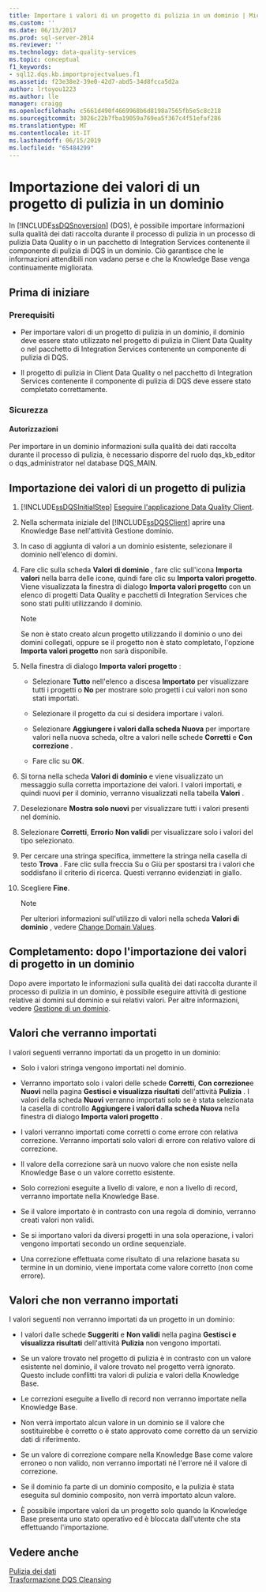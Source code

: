 ```yaml
---
title: Importare i valori di un progetto di pulizia in un dominio | Microsoft Docs
ms.custom: ''
ms.date: 06/13/2017
ms.prod: sql-server-2014
ms.reviewer: ''
ms.technology: data-quality-services
ms.topic: conceptual
f1_keywords:
- sql12.dqs.kb.importprojectvalues.f1
ms.assetid: f23e38e2-39e0-42d7-abd5-34d8fcca5d2a
author: lrtoyou1223
ms.author: lle
manager: craigg
ms.openlocfilehash: c5661d490f4669968b6d8198a7565fb5e5c8c218
ms.sourcegitcommit: 3026c22b7fba19059a769ea5f367c4f51efaf286
ms.translationtype: MT
ms.contentlocale: it-IT
ms.lasthandoff: 06/15/2019
ms.locfileid: "65484299"
---
```

# <a name="import-cleansing-project-values-into-a-domain"></a>Importazione dei valori di un progetto di pulizia in un dominio
  In [!INCLUDE[ssDQSnoversion](../includes/ssdqsnoversion-md.md)] (DQS), è possibile importare informazioni sulla qualità dei dati raccolta durante il processo di pulizia in un processo di pulizia Data Quality o in un pacchetto di Integration Services contenente il componente di pulizia di DQS in un dominio. Ciò garantisce che le informazioni attendibili non vadano perse e che la Knowledge Base venga continuamente migliorata.  
  
##  <a name="BeforeYouBegin"></a> Prima di iniziare  
  
###  <a name="Prerequisites"></a> Prerequisiti  
  
-   Per importare valori di un progetto di pulizia in un dominio, il dominio deve essere stato utilizzato nel progetto di pulizia in Client Data Quality o nel pacchetto di Integration Services contenente un componente di pulizia di DQS.  
  
-   Il progetto di pulizia in Client Data Quality o nel pacchetto di Integration Services contenente il componente di pulizia di DQS deve essere stato completato correttamente.  
  
###  <a name="Security"></a> Sicurezza  
  
####  <a name="Permissions"></a> Autorizzazioni  
 Per importare in un dominio informazioni sulla qualità dei dati raccolta durante il processo di pulizia, è necessario disporre del ruolo dqs_kb_editor o dqs_administrator nel database DQS_MAIN.  
  
##  <a name="Import"></a> Importazione dei valori di un progetto di pulizia  
  
1.  [!INCLUDE[ssDQSInitialStep](../includes/ssdqsinitialstep-md.md)] [Eseguire l'applicazione Data Quality Client](../../2014/data-quality-services/run-the-data-quality-client-application.md).  
  
2.  Nella schermata iniziale del [!INCLUDE[ssDQSClient](../includes/ssdqsclient-md.md)] aprire una Knowledge Base nell'attività Gestione dominio.  
  
3.  In caso di aggiunta di valori a un dominio esistente, selezionare il dominio nell'elenco di domini.  
  
4.  Fare clic sulla scheda **Valori di dominio** , fare clic sull'icona **Importa valori** nella barra delle icone, quindi fare clic su **Importa valori progetto**. Viene visualizzata la finestra di dialogo **Importa valori progetto** con un elenco di progetti Data Quality e pacchetti di Integration Services che sono stati puliti utilizzando il dominio.  
  
    > [!NOTE]  
    >  Se non è stato creato alcun progetto utilizzando il dominio o uno dei domini collegati, oppure se il progetto non è stato completato, l'opzione **Importa valori progetto** non sarà disponibile.  
  
5.  Nella finestra di dialogo **Importa valori progetto** :  
  
    -   Selezionare **Tutto** nell'elenco a discesa **Importato** per visualizzare tutti i progetti o **No** per mostrare solo progetti i cui valori non sono stati importati.  
  
    -   Selezionare il progetto da cui si desidera importare i valori.  
  
    -   Selezionare **Aggiungere i valori dalla scheda Nuova** per importare valori nella nuova scheda, oltre a valori nelle schede **Corretti** e **Con correzione** .  
  
    -   Fare clic su **OK**.  
  
6.  Si torna nella scheda **Valori di dominio** e viene visualizzato un messaggio sulla corretta importazione dei valori. I valori importati, e quindi nuovi per il dominio, verranno visualizzati nella tabella **Valori** .  
  
7.  Deselezionare **Mostra solo nuovi** per visualizzare tutti i valori presenti nel dominio.  
  
8.  Selezionare **Corretti**, **Errori**o **Non validi** per visualizzare solo i valori del tipo selezionato.  
  
9. Per cercare una stringa specifica, immettere la stringa nella casella di testo **Trova** . Fare clic sulla freccia Su o Giù per spostarsi tra i valori che soddisfano il criterio di ricerca. Questi verranno evidenziati in giallo.  
  
10. Scegliere **Fine**.  
  
    > [!NOTE]  
    >  Per ulteriori informazioni sull'utilizzo di valori nella scheda **Valori di dominio** , vedere [Change Domain Values](../../2014/data-quality-services/change-domain-values.md).  
  
##  <a name="FollowUp"></a> Completamento: dopo l'importazione dei valori di progetto in un dominio  
 Dopo avere importato le informazioni sulla qualità dei dati raccolta durante il processo di pulizia in un dominio, è possibile eseguire attività di gestione relative ai domini sul dominio e sui relativi valori. Per altre informazioni, vedere [Gestione di un dominio](../../2014/data-quality-services/managing-a-domain.md).  
  
##  <a name="Values"></a> Valori che verranno importati  
 I valori seguenti verranno importati da un progetto in un dominio:  
  
-   Solo i valori stringa vengono importati nel dominio.  
  
-   Verranno importato solo i valori delle schede **Corretti**, **Con correzione**e **Nuovi** nella pagina **Gestisci e visualizza risultati** dell'attività **Pulizia** . I valori della scheda **Nuovi** verranno importati solo se è stata selezionata la casella di controllo **Aggiungere i valori dalla scheda Nuova** nella finestra di dialogo **Importa valori progetto** .  
  
-   I valori verranno importati come corretti o come errore con relativa correzione. Verranno importati solo valori di errore con relativo valore di correzione.  
  
-   Il valore della correzione sarà un nuovo valore che non esiste nella Knowledge Base o un valore corretto esistente.  
  
-   Solo correzioni eseguite a livello di valore, e non a livello di record, verranno importate nella Knowledge Base.  
  
-   Se il valore importato è in contrasto con una regola di dominio, verranno creati valori non validi.  
  
-   Se si importano valori da diversi progetti in una sola operazione, i valori vengono importati secondo un ordine sequenziale.  
  
-   Una correzione effettuata come risultato di una relazione basata su termine in un dominio, viene importata come valore corretto (non come errore).  
  
##  <a name="ValuesNot"></a> Valori che non verranno importati  
 I valori seguenti non verranno importati da un progetto in un dominio:  
  
-   I valori dalle schede **Suggeriti** e **Non validi** nella pagina **Gestisci e visualizza risultati** dell'attività **Pulizia** non vengono importati.  
  
-   Se un valore trovato nel progetto di pulizia è in contrasto con un valore esistente nel dominio, il valore trovato nel progetto verrà ignorato. Questo include conflitti tra valori di pulizia e valori della Knowledge Base.  
  
-   Le correzioni eseguite a livello di record non verranno importate nella Knowledge Base.  
  
-   Non verrà importato alcun valore in un dominio se il valore che sostituirebbe è corretto o è stato approvato come corretto da un servizio dati di riferimento.  
  
-   Se un valore di correzione compare nella Knowledge Base come valore erroneo o non valido, non verranno importati né l'errore né il valore di correzione.  
  
-   Se il dominio fa parte di un dominio composito, e la pulizia è stata eseguita sul dominio composito, non verrà importato alcun valore.  
  
-   È possibile importare valori da un progetto solo quando la Knowledge Base presenta uno stato operativo ed è bloccata dall'utente che sta effettuando l'importazione.  
  
## <a name="see-also"></a>Vedere anche  
 [Pulizia dei dati](../../2014/data-quality-services/data-cleansing.md)   
 [Trasformazione DQS Cleansing](../integration-services/data-flow/transformations/dqs-cleansing-transformation.md)  
  
  
